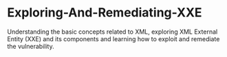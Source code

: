 # Exploring-And-Remediating-XXE
Understanding the basic concepts related to XML, exploring XML External Entity (XXE) and its components and learning how to exploit and remediate the vulnerability.
